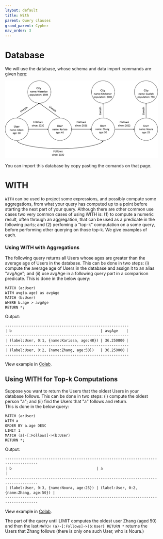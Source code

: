 ```yaml
---
layout: default
title: With
parent: Query clauses
grand_parent: Cypher
nav_order: 3
---
```


# Database
We will use the database, whose schema and data import commands are given [here](example-database.md):

<img src="../../../img/running-example.png" width="800">

You can import this database by copy pasting the comands on that page. 

# WITH

`WITH` can be used to project some expressions, and possibly compute some aggregations, from what your query has computed up 
to a point before starting the next part of your query. Although there are other common use cases
two very common cases of using WITH is: (1) to compute a numeric result, often through an aggregation, 
that can be used as a predicate in the following parts; and (2) perfoming a "top-k" computation on a
some query, before performing other querying on those top-k. We give examples of each.

### Using WITH with Aggregations
The following query returns all Users whose ages are greater than the average age of Users in the database. This
can be done in two steps: (i) compute the average age of Users in the database and assign it to an alias "avgAge"; 
and (ii) use avgAge in a following query part in a comparison predicate. This is done in the below query:
```
MATCH (a:User) 
WITH avg(a.age) as avgAge 
MATCH (b:User) 
WHERE b.age > avgAge 
RETURN *;
```
Output:
```
---------------------------------------------------------
| b                                         | avgAge    |
---------------------------------------------------------
| (label:User, 0:1, {name:Karissa, age:40}) | 36.250000 |
---------------------------------------------------------
| (label:User, 0:2, {name:Zhang, age:50})   | 36.250000 |
---------------------------------------------------------
```
View example in [Colab](https://colab.research.google.com/drive/1NcR-xL4Rb7nprgbvk6N2dIP30oqyUucm#scrollTo=1E87c7Bx4fJN).

## Using WITH for Top-k Computations
Suppose you want to return the Users that the oldest Users in your database follows. This can be done
in two steps: (i) compute the oldest person "a"; and (ii) find the Users that "a" follows and return.  
This is done in the below query:
```
MATCH (a:User)
WITH a
ORDER BY a.age DESC 
LIMIT 1 
MATCH (a)-[:Follows]->(b:User) 
RETURN *;
```
Output:
```
-------------------------------------------------------------------------------------
| b                                       | a                                       |
-------------------------------------------------------------------------------------
| (label:User, 0:3, {name:Noura, age:25}) | (label:User, 0:2, {name:Zhang, age:50}) |
-------------------------------------------------------------------------------------
```
View example in [Colab](https://colab.research.google.com/drive/1NcR-xL4Rb7nprgbvk6N2dIP30oqyUucm#scrollTo=1E87c7Bx4fJN).

The part of the query until LIMIT computes the oldest user Zhang (aged 50) and then the last `MATCH (a)-[:Follows]->(b:User) RETURN *` returns
the Users that Zhang follows (there is only one such User, who is Noura.) 
